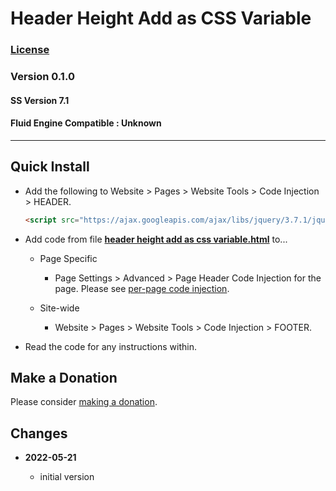 # Header Height Add as CSS Variable

### [License][99]

### Version 0.1.0

#### SS Version 7.1

#### Fluid Engine Compatible : Unknown

---

## Quick Install

* Add the following to Website > Pages > Website Tools > Code Injection >
  HEADER.
  
  ```html
  <script src="https://ajax.googleapis.com/ajax/libs/jquery/3.7.1/jquery.min.js"></script>
  ```
  
* Add code from file **[header height add as css variable.html][1]** to...

  * Page Specific
  
    * Page Settings > Advanced > Page Header Code Injection for the page. Please
      see [per-page code injection][2].
      
  * Site-wide
  
    * Website > Pages > Website Tools > Code Injection > FOOTER.

* Read the code for any instructions within.

## Make a Donation

Please consider [making a donation][3].

## Changes

<!-- * **2022-05-10**

  * support for v7.1 product detail layouts
  * use twcsl
  * bumped version to 0.2.0
  -->
* **2022-05-21**

  * initial version

[1]: header%20height%20add%20as%20css%20variable.html#L1
[2]: https://support.squarespace.com/hc/en-us/articles/205815908-Using-code-injection#toc-per-page-code-injection
[3]: https://github.com/tomsWebConsulting/twcsl#make-a-donation
[99]: https://github.com/tomsWebConsulting/twcsl/blob/main/LICENSE.txt#L1

